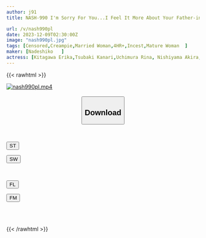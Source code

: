 ```yaml
---
author: j91
title: NASH-990 I'm Sorry For You...I Feel It More About Your Father-in-law Than You...

url: /v/nash990pl
date: 2023-12-09T02:30:00Z
image: "nash990pl.jpg"
tags: [Censored,Creampie,Married Woman,4HR+,Incest,Mature Woman	 ]
maker: [Nadeshiko   ]
actress: [Kitagawa Erika,Tsubaki Kanari,Uchimura Rina, Nishiyama Akira, Shinoda Ayumi,Ogura Mai  ]
---
```



{{< rawhtml >}}

<div class="video" data-videoid="9e0DARyb78Iaa6p">
    <a href="javascript:;">
        <img src="/v/nash990pl/nash990pl.jpg" width="WIDTH" height="HEIGHT" alt="nash990pl.mp4" loading="lazy">
    </a>
</div>

<script type="text/javascript" src="https://j91.asia/asset/on-demand-st.js"></script>

<br>
  <link rel="stylesheet" href="https://j91.asia/asset/bs5.css">
  
  <center>
  <button class="btn btn-primary" type="button" data-bs-toggle="collapse" data-bs-target=".multi-collapse" aria-expanded="false" aria-controls="multiCollapseExample1 multiCollapseExample2"><h2>Download</h2></button></center>
</p>
<div class="row">
  <div class="col">
    <div class="collapse multi-collapse" id="multiCollapseExample1">
      <div class="card card-body">
	      	      <br>
<div class="buttons">  
<p><a href="https://streamtape.to/v/9e0DARyb78Iaa6p" target="_blank"><button class="btn-hover color-3"><i class="fa fa-download"></i> ST</button></a></p>
<p><a href="https://flaswish.com/ukk3vl5nimrt" target="_blank"><button class="btn-hover color-2"><i class="fa fa-download"></i> SW</button></a></p></div>
    </div>
  </div>
</div>
  <div class="col">
    <div class="collapse multi-collapse" id="multiCollapseExample2">
      <div class="card card-body">
	      <br>
<div class="buttons">
<p><a href="javascript:;" target="_blank"><button class="btn-hover color-9"><i class="fa fa-download"></i> FL</button></a></p>
<p><a href="javascript:;" target="_blank"><button class="btn-hover color-8"><i class="fa fa-download"></i> FM</button></a></p></div>
<br><br>
      </div>
    </div>
  </div>
</div>

{{< /rawhtml >}}
